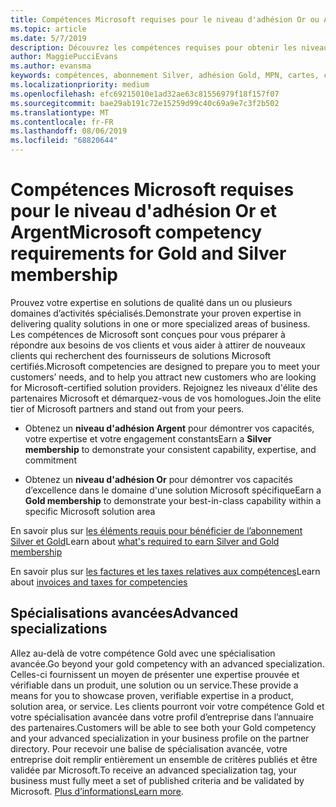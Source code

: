 ```yaml
---
title: Compétences Microsoft requises pour le niveau d'adhésion Or ou Argent | Espace partenaires
ms.topic: article
ms.date: 5/7/2019
description: Découvrez les compétences requises pour obtenir les niveaux d'adhésion Or ou Argent.
author: MaggiePucciEvans
ms.author: evansma
keywords: compétences, abonnement Silver, adhésion Gold, MPN, cartes, compétence, Microsoft Partner Network, appartenance au réseau, spécialisations avancées
ms.localizationpriority: medium
ms.openlocfilehash: efc69215010e1ad32ae63c81556979f18f157f07
ms.sourcegitcommit: bae29ab191c72e15259d99c40c69a9e7c3f2b502
ms.translationtype: MT
ms.contentlocale: fr-FR
ms.lasthandoff: 08/06/2019
ms.locfileid: "68820644"
---
```

# <a name="microsoft-competency-requirements-for-gold-and-silver-membership"></a><span data-ttu-id="fc86c-104">Compétences Microsoft requises pour le niveau d'adhésion Or et Argent</span><span class="sxs-lookup"><span data-stu-id="fc86c-104">Microsoft competency requirements for Gold and Silver membership</span></span>


<span data-ttu-id="fc86c-105">Prouvez votre expertise en solutions de qualité dans un ou plusieurs domaines d’activités spécialisés.</span><span class="sxs-lookup"><span data-stu-id="fc86c-105">Demonstrate your proven expertise in delivering quality solutions in one or more specialized areas of business.</span></span> <span data-ttu-id="fc86c-106">Les compétences de Microsoft sont conçues pour vous préparer à répondre aux besoins de vos clients et vous aider à attirer de nouveaux clients qui recherchent des fournisseurs de solutions Microsoft certifiés.</span><span class="sxs-lookup"><span data-stu-id="fc86c-106">Microsoft competencies are designed to prepare you to meet your customers’ needs, and to help you attract new customers who are looking for Microsoft-certified solution providers.</span></span> <span data-ttu-id="fc86c-107">Rejoignez les niveaux d'élite des partenaires Microsoft et démarquez-vous de vos homologues.</span><span class="sxs-lookup"><span data-stu-id="fc86c-107">Join the elite tier of Microsoft partners and stand out from your peers.</span></span>

- <span data-ttu-id="fc86c-108">Obtenez un **niveau d'adhésion Argent** pour démontrer vos capacités, votre expertise et votre engagement constants</span><span class="sxs-lookup"><span data-stu-id="fc86c-108">Earn a **Silver membership** to demonstrate your consistent capability, expertise, and commitment</span></span>

- <span data-ttu-id="fc86c-109">Obtenez un **niveau d'adhésion Or** pour démontrer vos capacités d’excellence dans le domaine d'une solution Microsoft spécifique</span><span class="sxs-lookup"><span data-stu-id="fc86c-109">Earn a **Gold membership** to demonstrate your best-in-class capability within a specific Microsoft solution area</span></span>

<span data-ttu-id="fc86c-110">En savoir plus sur [les éléments requis pour bénéficier de l’abonnement Silver et Gold](https://partner.microsoft.com/membership/competencies)</span><span class="sxs-lookup"><span data-stu-id="fc86c-110">Learn about [what's required to earn Silver and Gold membership](https://partner.microsoft.com/membership/competencies)</span></span>

<span data-ttu-id="fc86c-111">En savoir plus sur [les factures et les taxes relatives aux compétences](mpn-view-print-maps-invoice.md)</span><span class="sxs-lookup"><span data-stu-id="fc86c-111">Learn about [invoices and taxes for competencies](mpn-view-print-maps-invoice.md)</span></span>

## <a name="advanced-specializations"></a><span data-ttu-id="fc86c-112">Spécialisations avancées</span><span class="sxs-lookup"><span data-stu-id="fc86c-112">Advanced specializations</span></span>

<span data-ttu-id="fc86c-113">Allez au-delà de votre compétence Gold avec une spécialisation avancée.</span><span class="sxs-lookup"><span data-stu-id="fc86c-113">Go beyond your gold competency with an advanced specialization.</span></span> <span data-ttu-id="fc86c-114">Celles-ci fournissent un moyen de présenter une expertise prouvée et vérifiable dans un produit, une solution ou un service.</span><span class="sxs-lookup"><span data-stu-id="fc86c-114">These provide a means for you to showcase proven, verifiable expertise in a product, solution area, or service.</span></span> <span data-ttu-id="fc86c-115">Les clients pourront voir votre compétence Gold et votre spécialisation avancée dans votre profil d’entreprise dans l’annuaire des partenaires.</span><span class="sxs-lookup"><span data-stu-id="fc86c-115">Customers will be able to see both your Gold competency and your advanced specialization in your business profile on the partner directory.</span></span> <span data-ttu-id="fc86c-116">Pour recevoir une balise de spécialisation avancée, votre entreprise doit remplir entièrement un ensemble de critères publiés et être validée par Microsoft.</span><span class="sxs-lookup"><span data-stu-id="fc86c-116">To receive an advanced specialization tag, your business must fully meet a set of published criteria and be validated by Microsoft.</span></span> <span data-ttu-id="fc86c-117">[Plus d’informations](https://partner.microsoft.com/membership/competencies#tab-content-2)</span><span class="sxs-lookup"><span data-stu-id="fc86c-117">[Learn more](https://partner.microsoft.com/membership/competencies#tab-content-2).</span></span> 